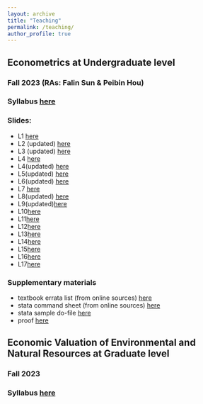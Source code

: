 ```yaml
---
layout: archive
title: "Teaching"
permalink: /teaching/
author_profile: true
---
```



## Econometrics at Undergraduate level
### Fall 2023 (RAs: Falin Sun & Peibin Hou)
### Syllabus [here](/files/syllabus_econometrics_23fall.pdf)
### Slides:
- L1 [here](/files/L1.pdf)
- L2 (updated) [here](/files/L2_updated.pdf)
- L3 (updated) [here](/files/L3_updated.pdf)
- L4 [here](/files/L4.pdf)
- L4(updated) [here](/files/L4_updated.pdf)
- L5(updated) [here](/files/L5.pdf)
- L6(updated) [here](/files/L6.pdf)
- L7 [here](/files/L7.pdf)
- L8(updated) [here](/files/L8_updated.pdf)
- L9(updated)[here](/files/L9.pdf)
- L10[here](/files/L10.pdf)
- L11[here](/files/L11.pdf)
- L12[here](/files/L12.pdf)
- L13[here](/files/L13.pdf)
- L14[here](/files/L14.pdf)
- L15[here](/files/L15.pdf)
- L16[here](/files/L16.pdf)
- L17[here](/files/L17.pdf)

### Supplementary materials
- textbook errata list (from online sources) [here](/files/ErrataList.pdf)
- stata command sheet (from online sources) [here](/files/StataSheets.pdf)
- stata sample do-file [here](/files/sample.do)
- proof [here](/files/Proof.pdf)


## Economic Valuation of Environmental and Natural Resources at Graduate level
### Fall 2023
### Syllabus [here](/files/syllabus_valuation_23fall.pdf)



